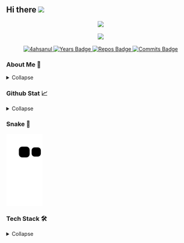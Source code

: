## Hi there <img src="https://media.giphy.com/media/hvRJCLFzcasrR4ia7z/giphy.gif" width="25px">

<p align="center">
  <img src="https://readme-typing-svg.herokuapp.com/?lines=Hello;Backend%20Web%20developer;Love%20Street%20Cat;Love%20learn%20new%20things&font=Fira%20Code&center=true&width=440&height=45&color=9D84B7&vCenter=true&size=22"></a>
</p>

<div align="center">
    <img src="https://media.giphy.com/media/1bRvcG0AbXu4U/giphy.gif">
</div>

<p align="center">
    <a href = href="https://github.com/4ahsanul/" target="_blank">
        <img src="https://komarev.com/ghpvc/?username=4ahsanul&label=Profile%20views&color=350590&style=flat-square" alt="4ahsanul"/>
    </a>
    <a href="https://badges.pufler.dev" target="_blank">
        <img src="https://badges.pufler.dev/years/4ahsanul?style=flat-square&color=350590" alt="Years Badge"/>
    </a>
    <a href="https://badges.pufler.dev" target="_blank">
        <img src="https://badges.pufler.dev/repos/4ahsanul?style=flat-square&color=350590" alt="Repos Badge"/>
    </a>
    <a href="https://badges.pufler.dev" target="_blank">
        <img src="https://badges.pufler.dev/commits/monthly/4ahsanul?style=flat-square&color=350590" alt="Commits Badge"/>
    </a>
</p>

### About Me 🏡
<details> 
    <summary>Collapse</summary><br/>
        <p align="center">
            <img src="https://user-images.githubusercontent.com/73097560/115834477-dbab4500-a447-11eb-908a-139a6edaec5c.gif"><br>
            My name is Filfimo Yulfiz Ahsanul Hulqi, You can call me Fimo or Yulfis.<br>
            Right now I'm an _undergraduate_ Informatics Student at Institute Technology Telkom Purwokerto Semester 6.<br><br>
            I love tech, and about programming, but right now i'm in quarter live crisis (maybe). <img src=https://media.giphy.com/media/McVAzihiFCpV5N5HZE/giphy.gif width="25px"><br>
            I'm feel anxious and not confident with my skill, because the reality in tech industry is so hard (kukira kertas ternyata keras).<br>
            But I'm not give up, i'm still here, still learning, always trying, keep productive, and stay active.<br>
            One more... i love cat, street cat especially <img src=https://media.giphy.com/media/OgvPAw2GgtskhViENI/giphy.gif width="25px"><br>
            <img src="https://user-images.githubusercontent.com/73097560/115834477-dbab4500-a447-11eb-908a-139a6edaec5c.gif"> 
        </p>
</details>

### Github Stat 📈
<details>
    <summary>Collapse</summary>
        <br/>
            <p align="center">
                <img src="https://github-readme-stats.vercel.app/api/top-langs?username=4ahsanul&show_icons=true&theme=omni&locale=en&layout=compact&langs_count=10&hide=html,css,vue,cmake,jupyter%20notebook,scss,tex,smarty&exclude_repo=dotfiles,laravel-react-starter" alt="Top Lang"/><br><br>
                <img src="https://github-readme-stats.vercel.app/api?username=4ahsanul&show_icons=true&theme=omni&locale=en" alt="4ahsanul"/><br><br>
                <img src="https://github-readme-streak-stats.herokuapp.com/?user=4ahsanul&theme=omni" alt="4ahsanul"/><br><br>
                <img src="https://github-readme-stats.vercel.app/api/wakatime?username=4ahsanul&layout=compact&hide_border=true&theme=radical">
            </p>
        <b>Note:</b> Top languages is only a metric of the languages my public code consists of and doesn't reflect experience or skill level.
</details>

### Snake 🐍
<img align="center" src="https://github.com/4ahsanul/4ahsanul/blob/output/github-contribution-grid-snake.svg" alt="Snake">

### Tech Stack 🛠
<details>
    <summary>Collapse</summary>
    <h4 align="center">Markup Language</h4>
    <p align="center">
        <img src="https://img.shields.io/badge/html5-%23E34F26.svg?style=for-the-badge&logo=html5&logoColor=white" alt="HTML"/>
        <img src="https://img.shields.io/badge/css3-%231572B6.svg?style=for-the-badge&logo=css3&logoColor=white" alt="CSS"/>
        <img src="https://img.shields.io/badge/markdown-%23000000.svg?style=for-the-badge&logo=markdown&logoColor=white" alt="Markdown"/>
    </p>
    <h4 align="center">Programming Language</h4>
        <p align="center">
            <img src="https://img.shields.io/badge/c++-%2300599C.svg?style=for-the-badge&logo=c%2B%2B&logoColor=white" alt="C++"/>
            <img src="https://img.shields.io/badge/java-%23ED8B00.svg?style=for-the-badge&logo=java&logoColor=white" alt="Java"/>
            <img src="https://img.shields.io/badge/python-3670A0?style=for-the-badge&logo=python&logoColor=ffdd54" alt="Python"/>
            <img src="https://img.shields.io/badge/php-%23777BB4.svg?style=for-the-badge&logo=php&logoColor=white" alt="PHP"/>
            <img src="https://img.shields.io/badge/dart-%230175C2.svg?style=for-the-badge&logo=dart&logoColor=white" alt="Dart"/>
            <img src="https://img.shields.io/badge/Flutter-%2302569B.svg?style=for-the-badge&logo=Flutter&logoColor=white" alt="Flutter"/>
            <img src="https://img.shields.io/badge/ruby-%23CC342D.svg?style=for-the-badge&logo=ruby&logoColor=white" alt="Ruby"/>
            <img src="https://img.shields.io/badge/kotlin-%230095D5.svg?style=for-the-badge&logo=kotlin&logoColor=white" alt="Kotlin"/>
        </p>
    <h4 align="center">Scripting Language</h4>
        <p align="center">
            <img src="https://img.shields.io/badge/javascript-%23323330.svg?style=for-the-badge&logo=javascript&logoColor=%23F7DF1E" alt="Javascript"/>
        </p>
    <h4 align="center">Framework</h4>
        <p align="center">
            <img src="https://img.shields.io/badge/CodeIgniter-%23EF4223.svg?style=for-the-badge&logo=codeIgniter&logoColor=white" alt="Code-Igniter"/>
            <img src="https://img.shields.io/badge/laravel-%23FF2D20.svg?style=for-the-badge&logo=laravel&logoColor=white" alt="Laravel"/>
            <img src="https://img.shields.io/badge/jquery-%230769AD.svg?style=for-the-badge&logo=jquery&logoColor=white" alt="jQuery"/>
            <img src="https://img.shields.io/badge/bootstrap-%23563D7C.svg?style=for-the-badge&logo=bootstrap&logoColor=white" alt="Bootstrap"/>
            <img src="https://img.shields.io/badge/tailwindcss-%2338B2AC.svg?style=for-the-badge&logo=tailwind-css&logoColor=white" alt="Tailwind">
        </p>
    <h4 align="center">Database</h4>
        <p align="center">
            <img src="https://img.shields.io/badge/apache-%23D42029.svg?style=for-the-badge&logo=apache&logoColor=white" alt="Apache"/>
            <img src="https://img.shields.io/badge/mysql-%2300f.svg?style=for-the-badge&logo=mysql&logoColor=white" alt="MySQL"/>
        </p>
    <h4 align="center">IDE</h4>
        <p align="center">
            <img src="https://img.shields.io/badge/Android%20Studio-3DDC84.svg?style=for-the-badge&logo=android-studio&logoColor=white" alt="Visual Studio Code"/>
            <img src="https://img.shields.io/badge/IntelliJIDEA-000000.svg?style=for-the-badge&logo=intellij-idea&logoColor=white" alt="Intellij IDEA"/>
            <img src="https://img.shields.io/badge/Visual%20Studio-5C2D91.svg?style=for-the-badge&logo=visual-studio&logoColor=white" alt="Android Studio"/>
        </p>
    <h4 align="center">Version Control</h4>
        <p align="center">
            <img src="https://img.shields.io/badge/git-%23F05033.svg?style=for-the-badge&logo=git&logoColor=white" alt="Git"/>
            <img src="https://img.shields.io/badge/github-%23121011.svg?style=for-the-badge&logo=github&logoColor=white" alt="GitHub"/>
            <img src="https://img.shields.io/badge/gitlab-%23181717.svg?style=for-the-badge&logo=gitlab&logoColor=white" alt="GitLab"/>
        </p>
    <h4 align="center">Forum</h4>
        <p align="center">
            <img src="https://img.shields.io/badge/-Stackoverflow-FE7A16?style=for-the-badge&logo=stack-overflow&logoColor=white" alt="Stack Overflow"/>
        </p>
</details>
